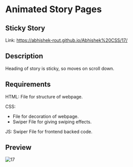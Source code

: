 # Animated Story Pages

## Sticky Story

  Link: https://abhishek-rout.github.io/Abhishek%20CSS/17/

## Description
Heading of story is sticky, so moves on scroll down.

## Requirements

HTML: File for structure of webpage.

CSS:
- File for decoration of webpage.
- Swiper File for giving swiping effects.

JS: Swiper File for frontend backed code.

## Preview

![17](https://user-images.githubusercontent.com/64718836/92392433-e7a5f900-f13b-11ea-8961-97304d56e2e3.PNG)

